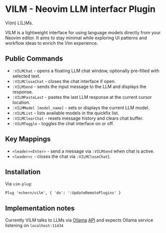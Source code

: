 # VILM - Neovim LLM interfacr Plugin

Vi(m) L(L)Ms.

VILM is a lightweight interface for using language models directly from your Neovim editor.
It aims to stay minimal while exploring UI patterns and workflow ideas to enrich the Vim experience.

## Public Commands

- `:VILMChat` - opens a floating LLM chat window, optionally pre-filled with selected text.
- `:VILMCloseChat` - closes the chat interface if open.
- `:VILMSend` - sends the input message to the LLM and displays the response.
- `:VILMPasteLast` - pastes the last LLM response at the current cursor location.
- `:VILMModel [model_name]` - sets or displays the current LLM model.
- `:VILMList` - lists available models in the quickfix list.
- `:VILMClearChat` - resets message history and clears chat buffer.
- `:VILMToggle` - toggles the chat interface on or off.

## Key Mappings

- `<leader><Enter>` - send a message via `:VILMSend` when chat is active.
- `<leader>c` - closes the chat via `:VILMCloseChat`).

## Installation
Via `vim-plug`:
```
Plug 'nchern/vilm', { 'do': ':UpdateRemotePlugins' }
```

## Implementation notes

Currently VILM talks to LLMs via [Ollama](https://ollama.com)
[API](https://github.com/ollama/ollama/blob/main/docs/api.md) and expects
Ollama service listening on `localhost:11434`
